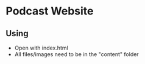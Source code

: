 # Podcast Website

## Using
- Open with index.html
- All files/images need to be in the "content" folder
